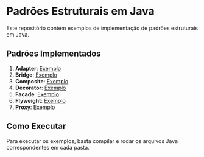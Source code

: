 # Padrões Estruturais em Java

Este repositório contém exemplos de implementação de padrões estruturais em Java.

## Padrões Implementados

1. **Adapter**: [Exemplo](src/adapter/ExemploAdapter.java)
2. **Bridge**: [Exemplo](src/bridge/ExemploBridge.java)
3. **Composite**: [Exemplo](src/composite/ExemploComposite.java)
4. **Decorator**: [Exemplo](src/decorator/ExemploDecorator.java)
5. **Facade**: [Exemplo](src/facade/ExemploFacade.java)
6. **Flyweight**: [Exemplo](src/flyweight/ExemploFlyweight.java)
7. **Proxy**: [Exemplo](src/proxy/ExemploProxy.java)

## Como Executar

Para executar os exemplos, basta compilar e rodar os arquivos Java correspondentes em cada pasta.